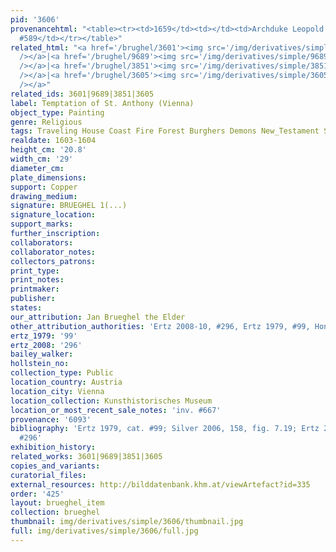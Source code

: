 ```yaml
---
pid: '3606'
provenancehtml: "<table><tr><td>1659</td><td></td><td>Archduke Leopold Wilhelm Lot
  #589</td></tr></table>"
related_html: "<a href='/brughel/3601'><img src='/img/derivatives/simple/3601/thumbnail.jpg'
  /></a>|<a href='/brughel/9689'><img src='/img/derivatives/simple/9689/thumbnail.jpg'
  /></a>|<a href='/brughel/3851'><img src='/img/derivatives/simple/3851/thumbnail.jpg'
  /></a>|<a href='/brughel/3605'><img src='/img/derivatives/simple/3605/thumbnail.jpg'
  /></a>"
related_ids: 3601|9689|3851|3605
label: Temptation of St. Anthony (Vienna)
object_type: Painting
genre: Religious
tags: Traveling House Coast Fire Forest Burghers Demons New_Testament Saint
realdate: 1603-1604
height_cm: '20.8'
width_cm: '29'
diameter_cm:
plate_dimensions:
support: Copper
drawing_medium:
signature: BRUEGHEL 1(...)
signature_location:
support_marks:
further_inscription:
collaborators:
collaborator_notes:
collectors_patrons:
print_type:
print_notes:
printmaker:
publisher:
states:
our_attribution: Jan Brueghel the Elder
other_attribution_authorities: 'Ertz 2008-10, #296, Ertz 1979, #99, Honig database'
ertz_1979: '99'
ertz_2008: '296'
bailey_walker:
hollstein_no:
collection_type: Public
location_country: Austria
location_city: Vienna
location_collection: Kunsthistorisches Museum
location_or_most_recent_sale_notes: 'inv. #667'
provenance: '6093'
bibliography: 'Ertz 1979, cat. #99; Silver 2006, 158, fig. 7.19; Ertz 2008-10, cat.
  #296'
exhibition_history:
related_works: 3601|9689|3851|3605
copies_and_variants:
curatorial_files:
external_resources: http://bilddatenbank.khm.at/viewArtefact?id=335
order: '425'
layout: brueghel_item
collection: brueghel
thumbnail: img/derivatives/simple/3606/thumbnail.jpg
full: img/derivatives/simple/3606/full.jpg
---
```

